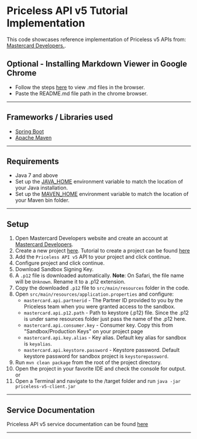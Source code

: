 # Priceless API v5 Tutorial Implementation

This code showcases reference implementation of Priceless v5 APIs from: [Mastercard Developers.](https://developer.mastercard.com/product/priceless-api-v5).

## Optional - Installing Markdown Viewer in Google Chrome
- Follow the steps [here](https://imagecomputing.net/damien.rohmer/teaching/general/markdown_viewer/index.html) to view .md files in the browser.
- Paste the README.md file path in the chrome browser.

--------------------------------------------------------------------------------------------------------------------------------------------------------------------------------------------------------------------------------------------------------------------------------------------------------

## Frameworks / Libraries used

- [Spring Boot](https://spring.io/projects/spring-boot)
- [Apache Maven](https://maven.apache.org/index.html)

--------------------------------------------------------------------------------------------------------------------------------------------------------------------------------------------------------------------------------------------------------------------------------------------------------

## Requirements
- Java 7 and above
- Set up the [JAVA_HOME](https://explainjava.com/java-path/) environment variable to match the location of your Java installation.
- Set up the [MAVEN_HOME](https://dzone.com/articles/installing-maven) environment variable to match the location of your Maven bin folder.

--------------------------------------------------------------------------------------------------------------------------------------------------------------------------------------------------------------------------------------------------------------------------------------------------------

## Setup
1.  Open Mastercard Developers website and create an account at [Mastercard Developers](https://developer.mastercard.com).
2.  Create a new project [here](https://developer.mastercard.com/dashboard). Tutorial to create a project can be found [here](https://developer.mastercard.com/pay-with-rewards/documentation/tutorials/create-a-new-api-project/)
3.  Add the `Priceless API v5` API to your project and click continue.
4.  Configure project and click continue.
5.  Download Sandbox Signing Key.
6.  A `.p12` file is downloaded automatically. **Note**: On Safari, the file name will be `Unknown`. Rename it to a .p12 extension.
7.  Copy the downloaded `.p12` file to `src/main/resources` folder in the code.
8.  Open `src/main/resources/application.properties` and configure:
      - `mastercard.api.partnerid` - The Partner ID provided to you by the Priceless team when you were granted access to the sandbox.
      - `mastercard.api.p12.path` - Path to keystore (.p12) file. Since the .p12 is under same resources folder just pass the name of the .p12 here.
      - `mastercard.api.consumer.key` - Consumer key. Copy this from "Sandbox/Production Keys" on your project page
      - `mastercard.api.key.alias` - Key alias. Default key alias for sandbox is `keyalias`.
      - `mastercard.api.keystore.password` - Keystore password. Default keystore password for sandbox project is `keystorepassword`.
9.  Run `mvn clean package` from the root of the project directory.
10. Open the project in your favorite IDE and check the console for output.
or
11. Open a Terminal and navigate to the /target folder and run `java -jar priceless-v5-client.jar` 
 
--------------------------------------------------------------------------------------------------------------------------------------------------------------------------------------------------------------------------------------------------------------------------------------------------------
     
## Service Documentation

Priceless API v5 service documentation can be found [here](https://developer.mastercard.com/priceless-api-v5/documentation/)

--------------------------------------------------------------------------------------------------------------------------------------------------------------------------------------------------------------------------------------------------------------------------------------------------------

